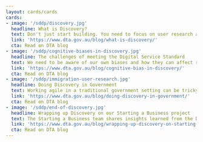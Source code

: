 ```yaml
---
layout: cards/cards
cards:
- image: '/sddp/discovery.jpg'
  headline: What is Discovery?
  text: Don't just start building. You need to focus on user research and understand the big picture.
  link: 'https://www.dta.gov.au/blog/what-is-discovery/'
  cta: Read on DTA blog
- image: '/sddp/cognitive-biases-in-discovery.jpg'
  headline: The challenges of meeting the Digital Service Standard
  text: We need to be aware of our own biases and how they can affect research.
  link: 'https://www.dta.gov.au/blog/cognitive-bias-in-discovery/'
  cta: Read on DTA blog
- image: '/sddp/immigration-user-research.jpg'
  headline: Doing Discovery in Government
  text: Working agile in a traditional government setting can be tricky. But it can be done.
  link: 'https://www.dta.gov.au/blog/doing-discovery-in-government/'
  cta: Read on DTA blog
- image: '/sddp/end-of-discovery.jpg'
  headline: Wrapping up Discovery on our Starting a Business project
  text: The Starting a Business team shares insights learned from the Discovery stage.
  link: 'https://www.dta.gov.au/blog/wrapping-up-discovery-on-starting-a-business/'
  cta: Read on DTA blog
---
```

